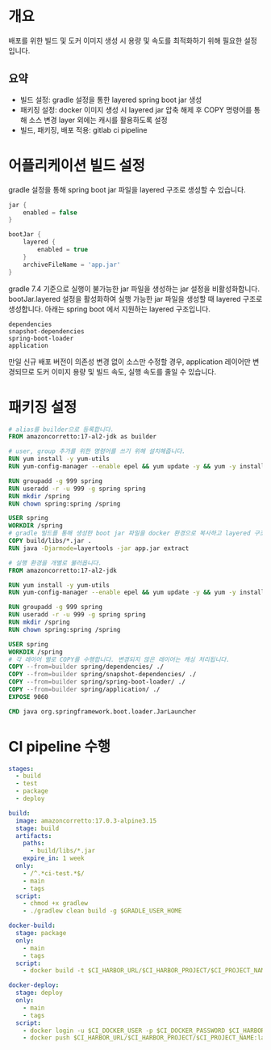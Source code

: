 # 개요

배포를 위한 빌드 및 도커 이미지 생성 시 용량 및 속도를 최적화하기 위해 필요한 설정입니다.

## 요약

- 빌드 설정: gradle 설정을 통한 layered spring boot jar 생성
- 패키징 설정: docker 이미지 생성 시 layered jar 압축 해제 후 COPY 명령어를 통해 소스 변경 layer 외에는 캐시를 활용하도록 설정
- 빌드, 패키징, 배포 적용: gitlab ci pipeline

# 어플리케이션 빌드 설정

gradle 설정을 통해 spring boot jar 파일을 layered 구조로 생성할 수 있습니다.

```gradle
jar {
    enabled = false
}

bootJar {
    layered {
        enabled = true
    }
    archiveFileName = 'app.jar'
}
```

gradle 7.4 기준으로 실행이 불가능한 jar 파일을 생성하는 jar 설정을 비활성화합니다.
bootJar.layered 설정을 활성화하여 실행 가능한 jar 파일을 생성할 때 layered 구조로 생성합니다.
아래는 spring boot 에서 지원하는 layered 구조입니다.

```
dependencies
snapshot-dependencies
spring-boot-loader
application
```

만일 신규 배포 버전이 의존성 변경 없이 소스만 수정할 경우, application 레이어만 변경되므로 도커 이미지 용량 및 빌드 속도, 실행 속도를 줄일 수 있습니다.

# 패키징 설정

```Dockerfile
# alias를 builder으로 등록합니다.
FROM amazoncorretto:17-al2-jdk as builder

# user, group 추가를 위한 명령어를 쓰기 위해 설치해줍니다.
RUN yum install -y yum-utils
RUN yum-config-manager --enable epel && yum update -y && yum -y install shadow-utils && yum clean all

RUN groupadd -g 999 spring
RUN useradd -r -u 999 -g spring spring
RUN mkdir /spring
RUN chown spring:spring /spring

USER spring
WORKDIR /spring
# gradle 빌드를 통해 생성한 boot jar 파일을 docker 환경으로 복사하고 layered 구조로 압축을 해제합니다.
COPY build/libs/*.jar .
RUN java -Djarmode=layertools -jar app.jar extract

# 실행 환경을 개별로 불러옵니다.
FROM amazoncorretto:17-al2-jdk

RUN yum install -y yum-utils
RUN yum-config-manager --enable epel && yum update -y && yum -y install shadow-utils xmlstarlet saxon augeas bsdtar unzip && yum clean all

RUN groupadd -g 999 spring
RUN useradd -r -u 999 -g spring spring
RUN mkdir /spring
RUN chown spring:spring /spring

USER spring
WORKDIR /spring
# 각 레이어 별로 COPY를 수행합니다. 변경되지 않은 레이어는 캐싱 처리됩니다.
COPY --from=builder spring/dependencies/ ./
COPY --from=builder spring/snapshot-dependencies/ ./
COPY --from=builder spring/spring-boot-loader/ ./
COPY --from=builder spring/application/ ./
EXPOSE 9060

CMD java org.springframework.boot.loader.JarLauncher
```
# CI pipeline 수행

```yml
stages:
  - build
  - test
  - package
  - deploy

build:
  image: amazoncorretto:17.0.3-alpine3.15
  stage: build
  artifacts:
    paths:
      - build/libs/*.jar
    expire_in: 1 week
  only:
    - /^.*ci-test.*$/
    - main
    - tags
  script:
    - chmod +x gradlew
    - ./gradlew clean build -g $GRADLE_USER_HOME

docker-build:
  stage: package
  only:
    - main
    - tags
  script:
    - docker build -t $CI_HARBOR_URL/$CI_HARBOR_PROJECT/$CI_PROJECT_NAME:latest .

docker-deploy:
  stage: deploy
  only:
    - main
    - tags
  script:
    - docker login -u $CI_DOCKER_USER -p $CI_DOCKER_PASSWORD $CI_HARBOR_URL
    - docker push $CI_HARBOR_URL/$CI_HARBOR_PROJECT/$CI_PROJECT_NAME:latest
```
